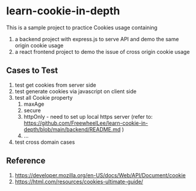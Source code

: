 # learn-cookie-in-depth
This is a sample project to practice Cookies usage containing

1. a backend project with express.js to serve API and demo the same origin cookie usage
2. a react frontend project to demo the issue of cross origin cookie usage


## Cases to Test
1. test get cookies from server side
2. test generate cookies via javascript on client side
3. test all Cookie property
   1. maxAge
   2. secure
   3. httpOnly - need to set up local https server (refer to: https://github.com/FreewheelLee/learn-cookie-in-depth/blob/main/backend/README.md )
   4. ...
4. test cross domain cases

## Reference

1. https://developer.mozilla.org/en-US/docs/Web/API/Document/cookie
2. https://html.com/resources/cookies-ultimate-guide/ 

